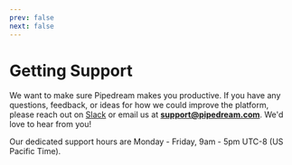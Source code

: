 ```yaml
---
prev: false
next: false
---
```


# Getting Support

We want to make sure Pipedream makes you productive. If you have any questions, feedback, or ideas for how we could improve the platform, please reach out on [Slack](https://pipedream.com/community) or email us at <span style="font-weight: bold">support@pipedream.com</span>. We'd love to hear from you!

Our dedicated support hours are Monday - Friday, 9am - 5pm UTC-8 (US Pacific Time).
